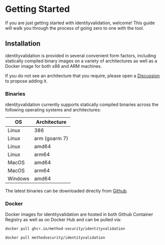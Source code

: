 # Getting Started

If you are just getting started with identityvalidation, welcome! This guide will walk you through the process of going zero to one with the tool.

## Installation

identityvalidation is provided in several convenient form factors, including statically compiled binary images on a variety of architectures as well as a Docker image for both x86 and ARM machines.

If you do not see an architecture that you require, please open a [Discussion](https://method-security.github.io/community/contribute/discussions.html) to propose adding it.

### Binaries

identityvalidation currently supports statically compiled binaries across the following operating systems and architectures:

| OS      | Architecture  |
| ------- | ------------- |
| Linux   | 386           |
| Linux   | arm (goarm 7) |
| Linux   | amd64         |
| Linux   | arm64         |
| MacOS   | amd64         |
| MacOS   | arm64         |
| Windows | amd64         |

The latest binaries can be downloaded directly from [Github](https://github.com/Method-Security/identityvalidation/releases/latest).

### Docker

Docker images for identityvalidation are hosted in both Github Container Registry as well as on Docker Hub and can be pulled via:

```bash
docker pull ghcr.io/method-security/identityvalidation
```

```bash
docker pull methodsecurity/identityvalidation
```
